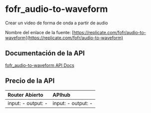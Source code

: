 # fofr_audio-to-waveform

Crear un video de forma de onda a partir de audio

Nombre del enlace de la fuente: [https://replicate.com/fofr/audio-to-waveform](https://replicate.com/fofr/audio-to-waveform)

## Documentación de la API

[fofr_audio-to-waveform API Docs](../apis/es/fofr_audio-to-waveform.md)

## Precio de la API

| Router Abierto | APIhub |
|:---|:---|
| input: - output: - | input: - output: - |
